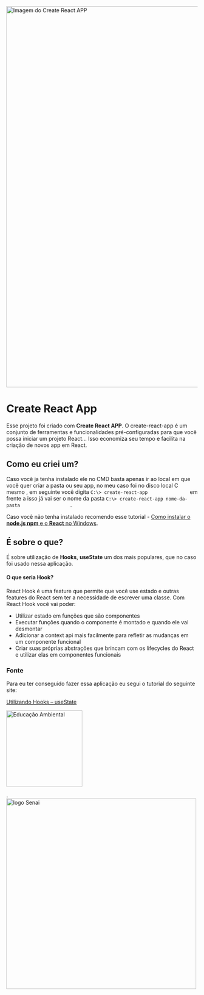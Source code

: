 <img src="https://user-images.githubusercontent.com/71887974/110981381-d4235700-8345-11eb-9d0b-4c5f07a7338d.png" alt="Imagem do Create React APP" width="1000" />


# Create React App

Esse projeto foi criado com **Create React APP**. O create-react-app é um conjunto de ferramentas e funcionalidades pré-configuradas para que você possa iniciar um projeto React... Isso economiza seu tempo e facilita na criação de novos app em React.

## Como eu criei um?

Caso você ja tenha instalado ele no CMD basta apenas ir ao local em que você quer criar a pasta ou seu app, no meu caso foi no disco local C mesmo , em seguinte você digita ``` C:\> create-react-app                ``` em frente a isso já vai ser o nome da pasta ``` C:\> create-react-app nome-da-pasta                   ``` .

Caso você não tenha instalado recomendo esse tutorial - [Como instalar o **node.js npm** e o **React** no Windows](https://www.devmedia.com.br/como-instalar-o-node-js-npm-e-o-react-no-windows/40329).

## É sobre o que?

É sobre utilização de **Hooks**, **useState** um dos mais populares, que no caso foi usado nessa aplicação.

#### O que seria **Hook**?

React Hook é uma feature que permite que você use estado e outras features do React sem ter a necessidade de escrever uma classe. Com React Hook você vai poder:

-  Utilizar estado em funções que são componentes
-  Executar funções quando o componente é montado e quando ele vai desmontar
-  Adicionar a context api mais facilmente para refletir as mudanças em um componente funcional
-  Criar suas próprias abstrações que brincam com os lifecycles do React e utilizar elas em componentes funcionais

### Fonte

Para eu ter conseguido fazer essa aplicação eu segui o tutorial do seguinte site: 

[Utilizando Hooks – useState](https://blog.cod3r.com.br/utilizando-hooks-usestate/)

<img src="https://s3.amazonaws.com/thinkific-import/220759/AaQOupKTMCZDEzzmIaSR_SO-LOGO-300.png" alt="Educação Ambiental" width="200"/>

.
<img src="https://www.sp.senai.br/img/logo-senai1.png" alt="logo Senai" width="500"/>
